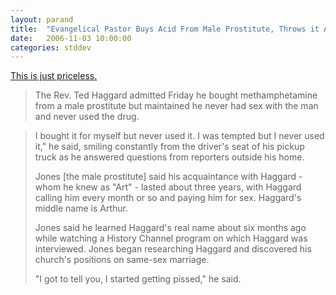 ```yaml
---
layout: parand
title:  "Evangelical Pastor Buys Acid From Male Prostitute, Throws it Away , Doesn&#8217;t Sleep With Him"
date:   2006-11-03 10:00:00
categories: stddev
---
```

[This is just priceless.](/web/20101222035813/http://www.charlotte.com/mld/charlotte/news/nation/15924898.htm)

> The Rev. Ted Haggard admitted Friday he bought methamphetamine from a male prostitute but maintained he never had sex with the man and never used the drug.

> I bought it for myself but never used it. I was tempted but I never used it," he said, smiling constantly from the driver's seat of his pickup truck as he answered questions from reporters outside his home.
> 
> Jones \[the male prostitute\] said his acquaintance with Haggard - whom he knew as "Art" - lasted about three years, with Haggard calling him every month or so and paying him for sex. Haggard's middle name is Arthur.
> 
> Jones said he learned Haggard's real name about six months ago while watching a History Channel program on which Haggard was interviewed. Jones began researching Haggard and discovered his church's positions on same-sex marriage.
> 
> "I got to tell you, I started getting pissed," he said.
